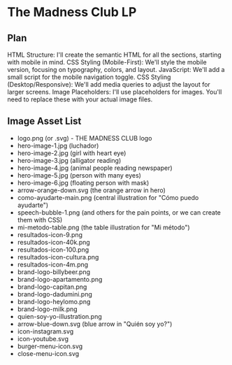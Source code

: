 # The Madness Club LP

## Plan

HTML Structure: I'll create the semantic HTML for all the sections, starting with mobile in mind.
CSS Styling (Mobile-First): We'll style the mobile version, focusing on typography, colors, and layout.
JavaScript: We'll add a small script for the mobile navigation toggle.
CSS Styling (Desktop/Responsive): We'll add media queries to adjust the layout for larger screens.
Image Placeholders: I'll use placeholders for images. You'll need to replace these with your actual image files.

## Image Asset List

- logo.png (or .svg) - THE MADNESS CLUB logo
- hero-image-1.jpg (luchador)
- hero-image-2.jpg (girl with heart eye)
- hero-image-3.jpg (alligator reading)
- hero-image-4.jpg (animal people reading newspaper)
- hero-image-5.jpg (person with many eyes)
- hero-image-6.jpg (floating person with mask)
- arrow-orange-down.svg (the orange arrow in hero)
- como-ayudarte-main.png (central illustration for "Cómo puedo ayudarte")
- speech-bubble-1.png (and others for the pain points, or we can create them with CSS)
- mi-metodo-table.png (the table illustration for "Mi método")
- resultados-icon-9.png
- resultados-icon-40k.png
- resultados-icon-100.png
- resultados-icon-cultura.png
- resultados-icon-4m.png
- brand-logo-billybeer.png
- brand-logo-apartamento.png
- brand-logo-capitan.png
- brand-logo-dadumini.png
- brand-logo-heylomo.png
- brand-logo-milk.png
- quien-soy-yo-illustration.png
- arrow-blue-down.svg (blue arrow in "Quién soy yo?")
- icon-instagram.svg
- icon-youtube.svg
- burger-menu-icon.svg
- close-menu-icon.svg


